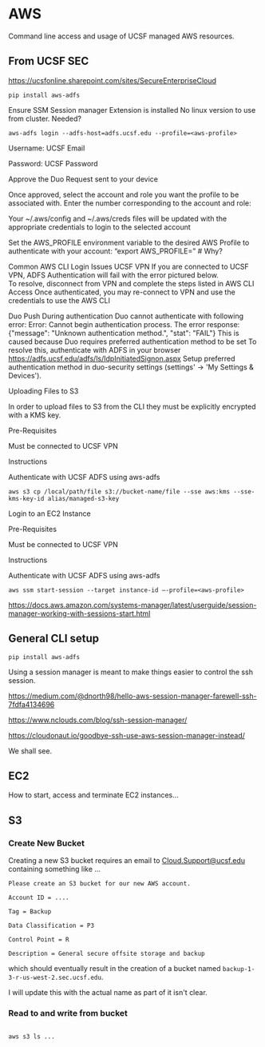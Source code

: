 
#	AWS

Command line access and usage of UCSF managed AWS resources.


##	From UCSF SEC

https://ucsfonline.sharepoint.com/sites/SecureEnterpriseCloud

```
pip install aws-adfs 
```

Ensure SSM Session manager Extension is installed 
No linux version to use from cluster. Needed?

```
aws-adfs login --adfs-host=adfs.ucsf.edu --profile=<aws-profile> 
```


Username: UCSF Email 

Password: UCSF Password 

 

Approve the Duo Request sent to your device 


Once approved, select the account and role you want the profile to be associated with. Enter the number corresponding to the account and role: 

 

Your ~/.aws/config and ~/.aws/creds files will be updated with the appropriate credentials to login to the selected account 


Set the AWS_PROFILE environment variable  to the desired AWS Profile to authenticate with your account: “export AWS_PROFILE=<aws-profile-name>” 	#	Why?

 
 
Common AWS CLI Login Issues 
UCSF VPN 
If you are connected to UCSF VPN, ADFS Authentication will fail with the error pictured below.  
To resolve, disconnect from VPN and complete the steps listed in AWS CLI Access 
Once authenticated, you may re-connect to VPN and use the credentials to use the AWS CLI 

Duo Push 
During authentication Duo cannot authenticate with following error: Error: Cannot begin authentication process. The error response: {"message": "Unknown authentication method.", "stat": "FAIL"} 
This is caused because Duo requires preferred authentication method to be set 
To resolve this, authenticate with ADFS in your browser https://adfs.ucsf.edu/adfs/ls/IdpInitiatedSignon.aspx 
Setup preferred authentication method in duo-security settings (settings' -> 'My Settings & Devices'). 

Uploading Files to S3 

In order to upload files to S3 from the CLI they must be explicitly encrypted with a KMS key.  

Pre-Requisites 

Must be connected to UCSF VPN 

Instructions 

Authenticate with UCSF ADFS using aws-adfs 

```
aws s3 cp /local/path/file s3://bucket-name/file --sse aws:kms --sse-kms-key-id alias/managed-s3-key  
```

 

Login to an EC2 Instance 

Pre-Requisites 

Must be connected to UCSF VPN 

Instructions 

Authenticate with UCSF ADFS using aws-adfs 

```
aws ssm start-session --target instance-id –-profile=<aws-profile> 
```

 

https://docs.aws.amazon.com/systems-manager/latest/userguide/session-manager-working-with-sessions-start.html 

 


 






##	General CLI setup

```
pip install aws-adfs
```



Using a session manager is meant to make things easier to control the ssh session.

https://medium.com/@dnorth98/hello-aws-session-manager-farewell-ssh-7fdfa4134696

https://www.nclouds.com/blog/ssh-session-manager/

https://cloudonaut.io/goodbye-ssh-use-aws-session-manager-instead/


We shall see.








##	EC2

How to start, access and terminate EC2 instances...











##	S3

###	Create New Bucket

Creating a new S3 bucket requires an email to Cloud.Support@ucsf.edu containing something like ...

```
Please create an S3 bucket for our new AWS account.
 
Account ID = ....
 
Tag = Backup
 
Data Classification = P3
 
Control Point = R
 
Description = General secure offsite storage and backup
```

which should eventually result in the creation of a bucket named `backup-1-3-r-us-west-2.sec.ucsf.edu`.

I will update this with the actual name as part of it isn't clear.




###	Read to and write from bucket



```

aws s3 ls ...

```





